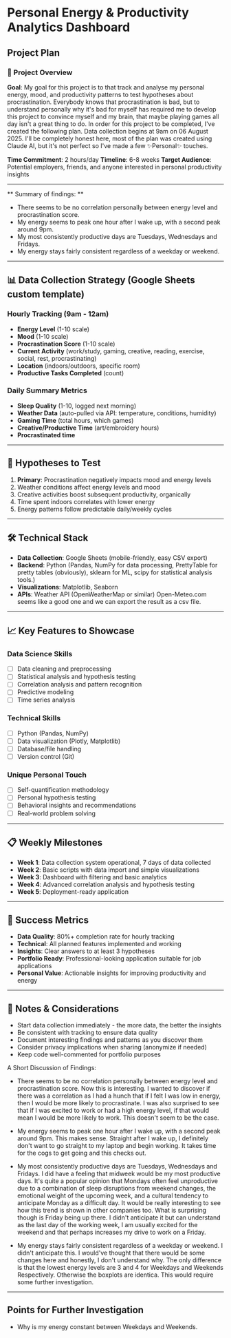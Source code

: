 # Personal Energy & Productivity Analytics Dashboard
## Project Plan

### 🎯 Project Overview
**Goal**: My goal for this project is to that track and analyse my personal energy, mood, and productivity patterns to test hypotheses about procrastination. Everybody knows that procrastination is bad, but to understand personally why it's bad for myself has required me to develop this project to convince myself and my brain, that maybe playing games all day isn't a great thing to do. In order for this project to be completed, I've created the following plan. Data collection begins at 9am on 06 August 2025. I'll be completely honest here, most of the plan was created using Claude AI, but it's not perfect so I've made a few ✨Personal✨ touches.

**Time Commitment**: 2 hours/day
**Timeline**: 6-8 weeks
**Target Audience**: Potential employers, friends, and anyone interested in personal productivity insights

--- 
** Summary of findings: **
- There seems to be no correlation personally between energy level and procrastination score.
- My energy seems to peak one hour after I wake up, with a second peak around 9pm.
- My most consistently productive days are Tuesdays, Wednesdays and Fridays.
- My energy stays fairly consistent regardless of a weekday or weekend.

---

## 📊 Data Collection Strategy (Google Sheets custom template)

### Hourly Tracking (9am - 12am)
- **Energy Level** (1-10 scale)
- **Mood** (1-10 scale)
- **Procrastination Score** (1-10 scale)
- **Current Activity** (work/study, gaming, creative, reading, exercise, social, rest, procrastinating)
- **Location** (indoors/outdoors, specific room)
- **Productive Tasks Completed** (count)

### Daily Summary Metrics
- **Sleep Quality** (1-10, logged next morning)
- **Weather Data** (auto-pulled via API: temperature, conditions, humidity)
- **Gaming Time** (total hours, which games)
- **Creative/Productive Time** (art/embroidery hours)
- **Procrastinated time**

---

## 🔬 Hypotheses to Test
1. **Primary**: Procrastination negatively impacts mood and energy levels
2. Weather conditions affect energy levels and mood
3. Creative activities boost subsequent productivity, organically
4. Time spent indoors correlates with lower energy
5. Energy patterns follow predictable daily/weekly cycles

---

## 🛠️ Technical Stack
- **Data Collection**: Google Sheets (mobile-friendly, easy CSV export)
- **Backend**: Python (Pandas, NumPy for data processing, PrettyTable for pretty tables (obviously), sklearn for ML, scipy for statistical analysis tools.)
- **Visualizations**: Matplotlib, Seaborn
- **APIs**: Weather API (OpenWeatherMap or similar) Open-Meteo.com seems like a good one and we can export the result as a csv file.

---

## 📈 Key Features to Showcase

### Data Science Skills
- [ ] Data cleaning and preprocessing
- [ ] Statistical analysis and hypothesis testing
- [ ] Correlation analysis and pattern recognition
- [ ] Predictive modeling
- [ ] Time series analysis

### Technical Skills
- [ ] Python (Pandas, NumPy)
- [ ] Data visualization (Plotly, Matplotlib)
- [ ] Database/file handling
- [ ] Version control (Git)

### Unique Personal Touch
- [ ] Self-quantification methodology
- [ ] Personal hypothesis testing
- [ ] Behavioral insights and recommendations
- [ ] Real-world problem solving

---

## 📋 Weekly Milestones

- **Week 1**: Data collection system operational, 7 days of data collected
- **Week 2**: Basic scripts with data import and simple visualizations
- **Week 3**: Dashboard with filtering and basic analytics
- **Week 4**: Advanced correlation analysis and hypothesis testing
- **Week 5**: Deployment-ready application

---

## 🎯 Success Metrics
- **Data Quality**: 80%+ completion rate for hourly tracking
- **Technical**: All planned features implemented and working
- **Insights**: Clear answers to at least 3 hypotheses
- **Portfolio Ready**: Professional-looking application suitable for job applications
- **Personal Value**: Actionable insights for improving productivity and energy

---

## 📝 Notes & Considerations
- Start data collection immediately - the more data, the better the insights
- Be consistent with tracking to ensure data quality
- Document interesting findings and patterns as you discover them
- Consider privacy implications when sharing (anonymize if needed)
- Keep code well-commented for portfolio purposes

A Short Discussion of Findings:
- There seems to be no correlation personally between energy level and procrastination score.
Now this is interesting. I wanted to discover if there was a correlation as I had a hunch that if I felt I was low in energy, then I would be more likely to procrastinate.
I was also surprised to see that if I was excited to work or had a high energy level, if that would mean I would be more likely to work.
This doesn't seem to be the case.
  
- My energy seems to peak one hour after I wake up, with a second peak around 9pm.
This makes sense. Straight after I wake up, I definitely don't want to go straight to my laptop and begin working. It takes time for the cogs to get going and this checks out.
  
- My most consistently productive days are Tuesdays, Wednesdays and Fridays.
I did have a feeling that midweek would be my most productive days. It's quite a popular opinion that Mondays often feel unproductive due to a combination of 
sleep disruptions from weekend changes, the emotional weight of the upcoming week, and a cultural tendency to anticipate Monday as a difficult day.
It would be really interesting to see how this trend is shown in other companies too. What is surprising though is Friday being up there. I didn't anticipate it but can understand as the last day of the working week, I am usually excited for the weekend and that perhaps increases my drive to work on a Friday.
  
- My energy stays fairly consistent regardless of a weekday or weekend.
I didn't anticipate this. I would've thought that there would be some changes here and honestly, I don't understand why. The only difference is that the lowest energy levels are 3 and 4 for Weekdays and Weekends Respectively. Otherwise the boxplots are identica. This would require some further investigation.

--- 
## Points for Further Investigation
- Why is my energy constant between Weekdays and Weekends.
